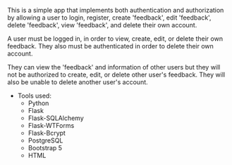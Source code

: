 This is a simple app that implements both authentication and authorization by allowing a user to login, register, create 'feedback', edit 'feedback', delete 'feedback', view 'feedback', and delete their own account. 

A user must be logged in, in order to view, create, edit, or delete their own feedback. They also must be authenticated in order to delete their own account. 

They can view the 'feedback' and information of other users but they will not be authorized to create, edit, or delete other user's feedback. They will also be unable to delete another user's account.

- Tools used:
  - Python
  - Flask
  - Flask-SQLAlchemy
  - Flask-WTForms
  - Flask-Bcrypt
  - PostgreSQL
  - Bootstrap 5
  - HTML